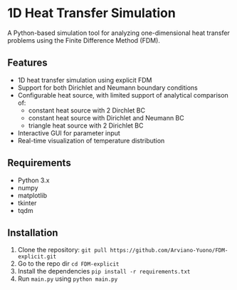 # 1D Heat Transfer Simulation

A Python-based simulation tool for analyzing one-dimensional heat transfer problems using the Finite Difference Method (FDM).

## Features

- 1D heat transfer simulation using explicit FDM
- Support for both Dirichlet and Neumann boundary conditions
- Configurable heat source, with limited support of analytical comparison of:
  - constant heat source with 2 Dirchlet BC
  - constant heat source with Dirichlet and Neumann BC
  - triangle heat source with 2 Dirichlet BC
- Interactive GUI for parameter input
- Real-time visualization of temperature distribution

## Requirements

- Python 3.x
- numpy
- matplotlib
- tkinter
- tqdm

## Installation

1. Clone the repository:
   `git pull https://github.com/Arviano-Yuono/FDM-explicit.git`
2. Go to the repo dir
   `cd FDM-explicit`
3. Install the dependencies
   `pip install -r requirements.txt`
4. Run `main.py` using
   `python main.py`
